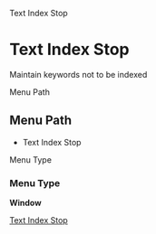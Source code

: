 
Text Index Stop
# Text Index Stop


Maintain keywords not to be indexed

Menu Path
## Menu Path



- Text Index Stop

Menu Type
### Menu Type

**Window**


[Text Index Stop](../../window-text-index-stop.md)
